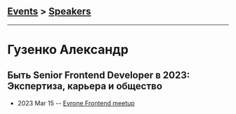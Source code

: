 ## [Events](../README.md) > [Speakers](../speakers.md)
---

# Гузенко Александр

## Быть Senior Frontend Developer в 2023: Экспертиза, карьера и общество
- 2023 Mar 15 -- [Evrone Frontend meetup](https://youtu.be/BnKJcGVqn60)    
